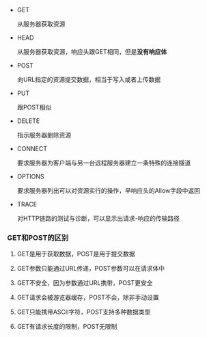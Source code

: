 * GET
  
  从服务器获取资源

* HEAD
  
  从服务器获取资源，响应头跟GET相同，但是**没有响应体**

* POST
  
  向URL指定的资源提交数据，相当于写入或者上传数据

* PUT
  
  跟POST相似

* DELETE
  
  指示服务器删除资源

* CONNECT
  
  要求服务器为客户端与另一台远程服务器建立一条特殊的连接隧道

* OPTIONS
  
  要求服务器列出可以对资源实行的操作，早响应头的Allow字段中返回

* TRACE
  
  对HTTP链路的测试与诊断，可以显示出请求-响应的传输路径

### GET和POST的区别

1. GET是用于获取数据，POST是用于提交数据

2. GET参数只能通过URL传递，POST参数可以在请求体中

3. GET不安全，因为参数通过URL携带，POST更安全

4. GET请求会被游览器缓存，POST不会，除非手动设置

5. GET只能携带ASCII字符，POST支持多种数据类型

6. GET有请求长度的限制，POST无限制